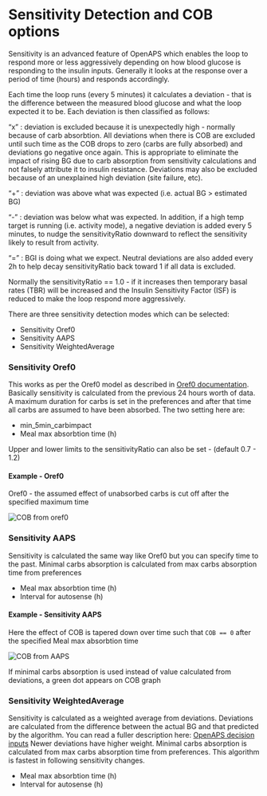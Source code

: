 # Sensitivity Detection and COB options

Sensitivity is an advanced feature of OpenAPS which enables the loop to respond more or less aggressively depending on how blood glucose is responding to the insulin inputs. Generally it looks at the response over a period of time (hours) and responds accordingly.

Each time the loop runs (every 5 minutes) it calculates a deviation - that is the difference between the measured blood glucose and what the loop expected it to be. Each deviation is then classified as follows:

“x” : deviation is excluded because it is unexpectedly high - normally because of carb absorbtion. All deviations when there is COB are excluded until such time as the COB drops to zero (carbs are fully absorbed) and deviations go negative once again. This is appropriate to eliminate the impact of rising BG due to carb absorption from sensitivity calculations and not falsely attribute it to insulin resistance. Deviations may also be excluded because of an unexplained high deviation (site failure, etc).

“+” : deviation was above what was expected (i.e. actual BG > estimated BG)

“-” : deviation was below what was expected. In addition, if a high temp target is running (i.e. activity mode), a negative deviation is added every 5 minutes, to nudge the sensitivityRatio downward to reflect the sensitivity likely to result from activity.

“=” : BGI is doing what we expect. Neutral deviations are also added every 2h to help decay sensitivityRatio back toward 1 if all data is excluded.

Normally the sensitivityRatio == 1.0 - if it increases then temporary basal rates (TBR) will be increased and the Insulin Sensitivity Factor (ISF) is reduced to make the loop respond more aggressively.

There are three sensitivity detection modes which can be selected:

  * Sensitivity Oref0
  * Sensitivity AAPS
  * Sensitivity WeightedAverage

### Sensitivity Oref0

This works as per the Oref0 model as described in [Oref0 documentation](https://openaps.readthedocs.io/en/latest/docs/Customize-Iterate/autosens.html#auto-sensitivity-mode-autosens). Basically sensitivity is calculated from the previous 24 hours worth of data. A maximum duration for carbs is set in the preferences and after that time all carbs are assumed to have been absorbed. The two setting here are:

  * min_5min_carbimpact
  * Meal max absorbtion time (h)

Upper and lower limits to the sensitivityRatio can also be set - (default 0.7 - 1.2)

#### Example - Oref0

Oref0 - the assumed effect of unabsorbed carbs is cut off after the specified maximum time

![COB from oref0](../images/cob_oref0.png)

### Sensitivity AAPS

Sensitivity is calculated the same way like Oref0 but you can specify time to the past. Minimal carbs absorption is calculated from max carbs absorption time from preferences

  * Meal max absorbtion time (h)
  * Interval for autosense (h)
  
#### Example - Sensitivity AAPS

Here the effect of COB is tapered down over time such that `COB == 0` after the specified Meal max absorbtion time

![COB from AAPS](../images/cob_aaps.png)

If minimal carbs absorption is used instead of value calculated from deviations, a green dot appears on COB graph


### Sensitivity WeightedAverage

Sensitivity is calculated as a weighted average from deviations. Deviations are calculated from the difference between the actual BG and that predicted by the algorithm. You can read a fuller description here: [OpenAPS decision inputs](https://openaps.readthedocs.io/en/latest/docs/While%20You%20Wait%20For%20Gear/Understand-determine-basal.html#openaps-decision-inputs) Newer deviations have higher weight. Minimal carbs absorption is calculated from max carbs absorption time from preferences. This algorithm is fastest in following sensitivity changes.


  * Meal max absorbtion time (h)
  * Interval for autosense (h)


